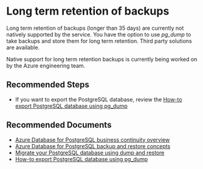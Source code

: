 <properties
    pageTitle="Long term retention of backups for Azure Database for PostgreSQL"
    description="Backups and restore options for Azure Database for PostgreSQL: Long term retention"
    service="microsoft.dbforpostgresql"
    resource="servers"
    authors="jan-eng"
    ms.author="janeng"
    displayOrder="130"
    selfHelpType="generic"
    supportTopicIds="32639993"
    resourceTags="servers, databases"
    productPesIds="16222"
    cloudEnvironments="public, Fairfax"
    articleId="6d0360ff-6ed5-4f4b-8d0a-7f56129afb42"
	ownershipId="AzureData_AzureDatabaseforPostgreSQL"
/>

# Long term retention of backups

Long term retention of backups (longer than 35 days) are currently not natively supported by the service. You have the option to use *pg_dump* to take backups and store them for long term retention. Third party solutions are available.

Native support for long term retention backups is currently being worked on by the Azure engineering team.

## **Recommended Steps**

* If you want to export the PostgreSQL database, review the [How-to export PostgreSQL database using pg_dump](https://docs.microsoft.com/azure/postgresql/howto-migrate-using-export-and-import)

## **Recommended Documents**

* [Azure Database for PostgreSQL business continuity overview](https://docs.microsoft.com/azure/postgresql/concepts-business-continuity)<br>
* [Azure Database for PostgreSQL backup and restore concepts](https://docs.microsoft.com/azure/postgresql/concepts-backup)<br>
* [Migrate your PostgreSQL database using dump and restore](https://docs.microsoft.com/azure/postgresql/howto-migrate-using-dump-and-restore)<br>
* [How-to export PostgreSQL database using pg_dump](https://docs.microsoft.com/azure/postgresql/howto-migrate-using-export-and-import)
